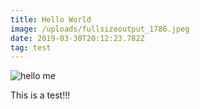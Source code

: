```yaml
---
title: Hello World
image: /uploads/fullsizeoutput_1786.jpeg
date: 2019-03-30T20:12:23.782Z
tag: test
---
```

![](/uploads/fullsizeoutput_1786.jpeg "hello me")

This is a test!!!
